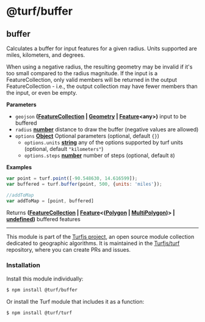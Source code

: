 # @turf/buffer

<!-- Generated by documentation.js. Update this documentation by updating the source code. -->

## buffer

Calculates a buffer for input features for a given radius. Units supported are miles, kilometers, and degrees.

When using a negative radius, the resulting geometry may be invalid if
it's too small compared to the radius magnitude. If the input is a
FeatureCollection, only valid members will be returned in the output
FeatureCollection - i.e., the output collection may have fewer members than
the input, or even be empty.

**Parameters**

-   `geojson` **([FeatureCollection][1] \| [Geometry][2] \| [Feature][3]&lt;any>)** input to be buffered
-   `radius` **[number][4]** distance to draw the buffer (negative values are allowed)
-   `options` **[Object][5]** Optional parameters (optional, default `{}`)
    -   `options.units` **[string][6]** any of the options supported by turf units (optional, default `"kilometers"`)
    -   `options.steps` **[number][4]** number of steps (optional, default `8`)

**Examples**

```javascript
var point = turf.point([-90.548630, 14.616599]);
var buffered = turf.buffer(point, 500, {units: 'miles'});

//addToMap
var addToMap = [point, buffered]
```

Returns **([FeatureCollection][1] \| [Feature][3]&lt;([Polygon][7] \| [MultiPolygon][8])> | [undefined][9])** buffered features

[1]: https://tools.ietf.org/html/rfc7946#section-3.3

[2]: https://tools.ietf.org/html/rfc7946#section-3.1

[3]: https://tools.ietf.org/html/rfc7946#section-3.2

[4]: https://developer.mozilla.org/docs/Web/JavaScript/Reference/Global_Objects/Number

[5]: https://developer.mozilla.org/docs/Web/JavaScript/Reference/Global_Objects/Object

[6]: https://developer.mozilla.org/docs/Web/JavaScript/Reference/Global_Objects/String

[7]: https://tools.ietf.org/html/rfc7946#section-3.1.6

[8]: https://tools.ietf.org/html/rfc7946#section-3.1.7

[9]: https://developer.mozilla.org/docs/Web/JavaScript/Reference/Global_Objects/undefined

<!-- This file is automatically generated. Please don't edit it directly:
if you find an error, edit the source file (likely index.js), and re-run
./scripts/generate-readmes in the turf project. -->

---

This module is part of the [Turfjs project](http://turfjs.org/), an open source
module collection dedicated to geographic algorithms. It is maintained in the
[Turfjs/turf](https://github.com/Turfjs/turf) repository, where you can create
PRs and issues.

### Installation

Install this module individually:

```sh
$ npm install @turf/buffer
```

Or install the Turf module that includes it as a function:

```sh
$ npm install @turf/turf
```
